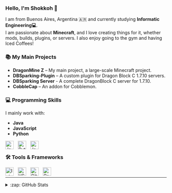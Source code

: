 ### Hello, I'm Shokkoh 👋

I am from Buenos Aires, Argentina 🇦🇷 and currently studying **Informatic Engineering💻**.  
I am passionate about **Minecraft**, and I love creating things for it, whether mods, builds, plugins, or servers. I also enjoy going to the gym and having Iced Coffees!

### 📚 My Main Projects
- **DragonMine Z** – My main project, a large-scale Minecraft project.  
- **DBSparking-Plugin** – A custom plugin for Dragon Block C 1.7.10 servers.
- **DBSparking Server** - A complete DragonBlock C server for 1.7.10.
- **CobbleCap** – An addon for Cobblemon.

### 💻 Programming Skills
I mainly work with:
- **Java**  
- **JavaScript**  
- **Python**  

<img align="left" alt="Java" width="26px" src="https://cdn.jsdelivr.net/gh/devicons/devicon/icons/java/java-original.svg" style="padding-right:10px;"/>
<img align="left" alt="Python" width="26px" src="https://cdn.jsdelivr.net/gh/devicons/devicon/icons/python/python-original.svg" style="padding-right:10px;"/>
<img align="left" alt="JavaScript" width="26px" src="https://cdn.jsdelivr.net/gh/devicons/devicon/icons/javascript/javascript-original.svg" style="padding-right:10px;"/>

<br />

### 🛠 Tools & Frameworks

<img align="left" alt="IntelliJ" width="26px" src="https://cdn.jsdelivr.net/gh/devicons/devicon/icons/intellij/intellij-original.svg" style="padding-right:10px;"/>
<img align="left" alt="VS Code" width="26px" src="https://cdn.jsdelivr.net/gh/devicons/devicon/icons/vscode/vscode-original.svg" style="padding-right:10px;"/>
<img align="left" alt="Git" width="26px" src="https://cdn.jsdelivr.net/gh/devicons/devicon/icons/git/git-original.svg" style="padding-right:10px;"/>
<img align="left" alt="Gradle" width="26px" src="https://cdn.jsdelivr.net/gh/devicons/devicon/icons/gradle/gradle-original.svg" style="padding-right:10px;"/>

<br />

---

<details>
  <summary>:zap: GitHub Stats</summary>

  <img align="left" alt="Shokkoh's GitHub stats" src="https://github-readme-stats.vercel.app/api?username=Shokkoh&show_icons=true&hide_border=false&title_color=ff652f&icon_color=FFE400&bg_color=09131B&text_color=ffffff&border_color=0c1a25"/>

</details>
